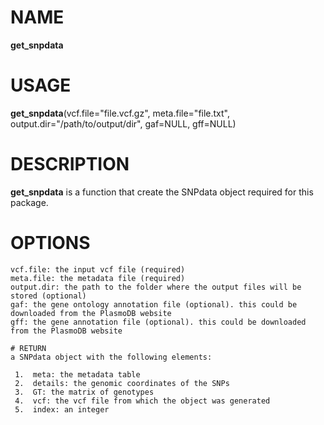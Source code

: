# NAME

**get_snpdata**

# USAGE

**get_snpdata**(vcf.file="file.vcf.gz", meta.file="file.txt", output.dir="/path/to/output/dir", gaf=NULL, gff=NULL)

# DESCRIPTION

**get_snpdata** is a function that create the SNPdata object required for this package.

# OPTIONS
```
vcf.file: the input vcf file (required)
meta.file: the metadata file (required)
output.dir: the path to the folder where the output files will be stored (optional)
gaf: the gene ontology annotation file (optional). this could be downloaded from the PlasmoDB website
gff: the gene annotation file (optional). this could be downloaded from the PlasmoDB website

# RETURN
a SNPdata object with the following elements:
```
     1.  meta: the metadata table
     2.  details: the genomic coordinates of the SNPs
     3.  GT: the matrix of genotypes
     4.  vcf: the vcf file from which the object was generated
     5.  index: an integer
```
